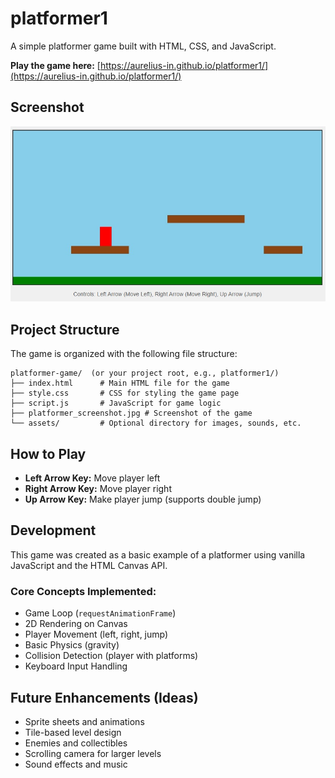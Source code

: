 # platformer1

A simple platformer game built with HTML, CSS, and JavaScript.

**Play the game here:** [https://aurelius-in.github.io/platformer1/](https://aurelius-in.github.io/platformer1/)

## Screenshot

![Platformer Game Screenshot](platformer_screenshot.jpg)

## Project Structure

The game is organized with the following file structure:

```
platformer-game/  (or your project root, e.g., platformer1/)
├── index.html      # Main HTML file for the game
├── style.css       # CSS for styling the game page
├── script.js       # JavaScript for game logic
├── platformer_screenshot.jpg # Screenshot of the game
└── assets/         # Optional directory for images, sounds, etc.
```

## How to Play

* **Left Arrow Key:** Move player left
* **Right Arrow Key:** Move player right
* **Up Arrow Key:** Make player jump (supports double jump)

## Development

This game was created as a basic example of a platformer using vanilla JavaScript and the HTML Canvas API.

### Core Concepts Implemented:
* Game Loop (`requestAnimationFrame`)
* 2D Rendering on Canvas
* Player Movement (left, right, jump)
* Basic Physics (gravity)
* Collision Detection (player with platforms)
* Keyboard Input Handling

## Future Enhancements (Ideas)
* Sprite sheets and animations
* Tile-based level design
* Enemies and collectibles
* Scrolling camera for larger levels
* Sound effects and music
